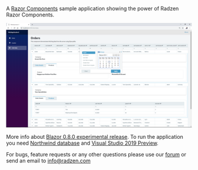 A [Razor Components](https://docs.microsoft.com/en-us/aspnet/core/razor-components/components?view=aspnetcore-3.0) sample application showing the power of Radzen Razor Components. 

<img src="./radzen-razor-components.png" />

More info about [Blazor 0.8.0 experimental release](https://blogs.msdn.microsoft.com/webdev/2019/02/05/blazor-0-8-0-experimental-release-now-available/). To run the application you need [Northwind database](https://docs.microsoft.com/en-us/dotnet/framework/data/adonet/sql/linq/downloading-sample-databases) and [Visual Studio 2019 Preview](https://visualstudio.microsoft.com/vs/preview/).


For bugs, feature requests or any other questions please use our [forum](http://forum.radzen.com/) or send an email to info@radzen.com